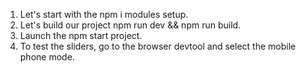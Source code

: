 1. Let's start with the npm i modules setup.
2. Let's build our project npm run dev && npm run build.
4. Launch the npm start project.
5. To test the sliders, go to the browser devtool and select the mobile phone mode.